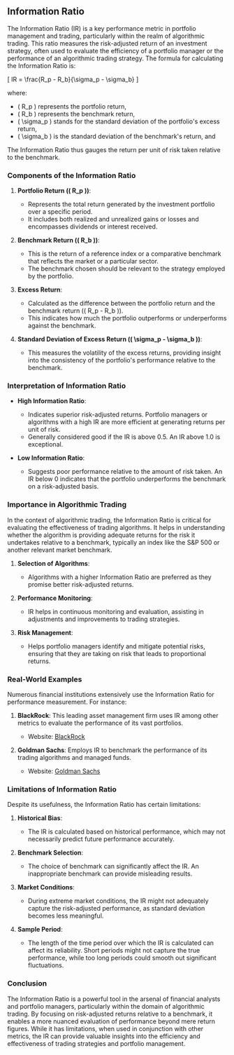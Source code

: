 ## Information Ratio

The Information Ratio (IR) is a key performance metric in portfolio management and trading, particularly within the realm of algorithmic trading. This ratio measures the risk-adjusted return of an investment strategy, often used to evaluate the efficiency of a portfolio manager or the performance of an algorithmic trading strategy. The formula for calculating the Information Ratio is:

\[ IR = \frac{R_p - R_b}{\sigma_p - \sigma_b} \]

where:

- \( R_p \) represents the portfolio return,
- \( R_b \) represents the benchmark return,
- \( \sigma_p \) stands for the standard deviation of the portfolio's excess return,
- \( \sigma_b \) is the standard deviation of the benchmark's return, and

The Information Ratio thus gauges the return per unit of risk taken relative to the benchmark.

### Components of the Information Ratio

1. **Portfolio Return (\( R_p \))**:
    - Represents the total return generated by the investment portfolio over a specific period.
    - It includes both realized and unrealized gains or losses and encompasses dividends or interest received.

2. **Benchmark Return (\( R_b \))**:
    - This is the return of a reference index or a comparative benchmark that reflects the market or a particular sector.
    - The benchmark chosen should be relevant to the strategy employed by the portfolio.

3. **Excess Return**:
    - Calculated as the difference between the portfolio return and the benchmark return (\( R_p - R_b \)).
    - This indicates how much the portfolio outperforms or underperforms against the benchmark.

4. **Standard Deviation of Excess Return (\( \sigma_p - \sigma_b \))**:
    - This measures the volatility of the excess returns, providing insight into the consistency of the portfolio's performance relative to the benchmark.

### Interpretation of Information Ratio

- **High Information Ratio**:
    - Indicates superior risk-adjusted returns. Portfolio managers or algorithms with a high IR are more efficient at generating returns per unit of risk.
    - Generally considered good if the IR is above 0.5. An IR above 1.0 is exceptional.

- **Low Information Ratio**:
    - Suggests poor performance relative to the amount of risk taken. An IR below 0 indicates that the portfolio underperforms the benchmark on a risk-adjusted basis.

### Importance in Algorithmic Trading

In the context of algorithmic trading, the Information Ratio is critical for evaluating the effectiveness of trading algorithms. It helps in understanding whether the algorithm is providing adequate returns for the risk it undertakes relative to a benchmark, typically an index like the S&P 500 or another relevant market benchmark.

1. **Selection of Algorithms**:
    - Algorithms with a higher Information Ratio are preferred as they promise better risk-adjusted returns.

2. **Performance Monitoring**:
    - IR helps in continuous monitoring and evaluation, assisting in adjustments and improvements to trading strategies.
   
3. **Risk Management**:
    - Helps portfolio managers identify and mitigate potential risks, ensuring that they are taking on risk that leads to proportional returns.

### Real-World Examples

Numerous financial institutions extensively use the Information Ratio for performance measurement. For instance:
1. **BlackRock**: This leading asset management firm uses IR among other metrics to evaluate the performance of its vast portfolios. 
   - Website: [BlackRock](https://www.blackrock.com)

2. **Goldman Sachs**: Employs IR to benchmark the performance of its trading algorithms and managed funds. 
   - Website: [Goldman Sachs](https://www.goldmansachs.com)

### Limitations of Information Ratio

Despite its usefulness, the Information Ratio has certain limitations:

1. **Historical Bias**:
    - The IR is calculated based on historical performance, which may not necessarily predict future performance accurately.

2. **Benchmark Selection**:
    - The choice of benchmark can significantly affect the IR. An inappropriate benchmark can provide misleading results.

3. **Market Conditions**:
    - During extreme market conditions, the IR might not adequately capture the risk-adjusted performance, as standard deviation becomes less meaningful.

4. **Sample Period**:
    - The length of the time period over which the IR is calculated can affect its reliability. Short periods might not capture the true performance, while too long periods could smooth out significant fluctuations.

### Conclusion

The Information Ratio is a powerful tool in the arsenal of financial analysts and portfolio managers, particularly within the domain of algorithmic trading. By focusing on risk-adjusted returns relative to a benchmark, it enables a more nuanced evaluation of performance beyond mere return figures. While it has limitations, when used in conjunction with other metrics, the IR can provide valuable insights into the efficiency and effectiveness of trading strategies and portfolio management.
